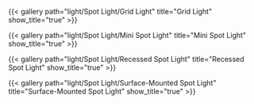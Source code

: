 
{{< gallery path="light/Spot Light/Grid Light" title="Grid Light" show_title="true" >}}

{{< gallery path="light/Spot Light/Mini Spot Light" title="Mini Spot Light" show_title="true" >}}

{{< gallery path="light/Spot Light/Recessed Spot Light" title="Recessed Spot Light" show_title="true" >}}

{{< gallery path="light/Spot Light/Surface-Mounted Spot Light" title="Surface-Mounted Spot Light" show_title="true" >}}